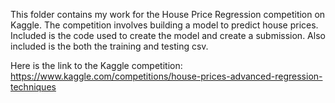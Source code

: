 This folder contains my work for the House Price Regression competition on Kaggle. The competition involves building a model to predict house prices. Included is the code used to create the model and create a submission. Also included is the both the training and testing csv.

Here is the link to the Kaggle competition: https://www.kaggle.com/competitions/house-prices-advanced-regression-techniques


